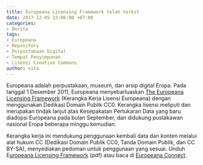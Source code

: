 ```yaml
---
title: Europeana Licensing Framework telah terbit
date: 2017-12-05 15:06:00 +07:00
categories:
- Berita
tags:
- Europeana
- Repository
- Perpustakaan Digital
- Tempat Penyimpanan
- Lisensi Creative Commons
author: nita
---
```


Europeana adalah perpustakaan, museum, dan arsip digital Eropa. Pada tanggal 1 Desember 2011, Europeana menyebarluaskan [The Europeana Licensing Framework](http://www.europeanaconnect.eu/results-and-resources.php?page=8) (Kerangka Kerja Lisensi Europeana) dengan menggunakan Dedikasi Domain Publik CC0. Kerangka lisensi meliputi dan merupakan tindak lanjut atas Kesepakatan Pertukaran Data yang baru diadopsi Europeana pada bulan September, dan didukung pustakawan nasional Eropa beberapa minggu kemudian.

Kerangka kerja ini mendukung penggunaan kembali data dan konten melalui alat hukum CC (Dedikasi Domain Publik CC0, Tanda Domain Publik, dan CC BY-SA), menyediakan pedoman untuk penggunaan yang sesuai. Unduh E[uropeana Licensing Framework](https://version1.europeana.eu/c/document_library/get_file?uuid=3f32e3b6-b69b-40b5-92a6-32654571087f&groupId=10602) (pdf) atau baca di [Europeana Connect](http://www.europeanaconnect.eu/results-and-resources.php?page=8).
